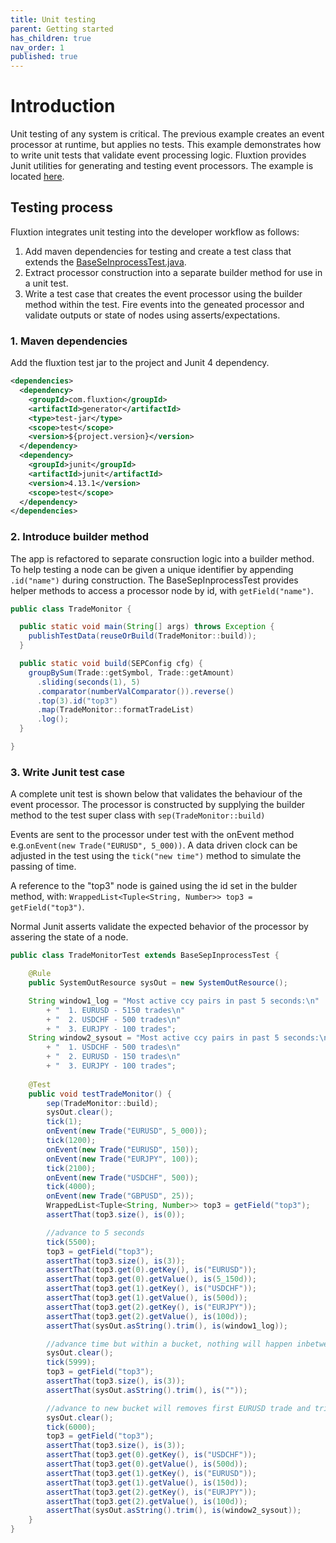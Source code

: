 ```yaml
---
title: Unit testing
parent: Getting started
has_children: true
nav_order: 1
published: true
---
```


# Introduction

Unit testing of any system is critical. The previous example creates an event processor at runtime, but applies no tests. This example demonstrates how to write unit tests that validate event processing logic. Fluxtion provides Junit utilities for generating and testing event processors. The example is located [here](https://github.com/v12technology/fluxtion/tree/master/examples/quickstart/lesson-2).

## Testing process
Fluxtion integrates unit testing into the developer workflow as follows:
1. Add maven dependencies for testing and create a test class that extends the [BaseSeInprocessTest.java](https://github.com/v12technology/fluxtion/blob/2.10.9/generator/src/test/java/com/fluxtion/generator/util/BaseSepInprocessTest.java).
1. Extract processor construction into a separate builder method for use in a unit test.   
1. Write a test case that creates the event processor using the builder method within the test. Fire events into the geneated processor and validate outputs or state of nodes using asserts/expectations. 

### 1. Maven dependencies
Add the fluxtion test jar to the project and Junit 4 dependency.

```xml
<dependencies>
  <dependency>
    <groupId>com.fluxtion</groupId>
    <artifactId>generator</artifactId>
    <type>test-jar</type>
    <scope>test</scope>
    <version>${project.version}</version>
  </dependency>
  <dependency>
    <groupId>junit</groupId>
    <artifactId>junit</artifactId>
    <version>4.13.1</version>
    <scope>test</scope>
  </dependency>
</dependencies>
```

### 2. Introduce builder method
The app is refactored to separate consruction logic into a builder method. To help testing a node can be given a unique identifier by appending  `.id("name")` during construction. The BaseSepInprocessTest provides helper methods to access a processor node by id, with `getField("name")`.
```java
public class TradeMonitor {

  public static void main(String[] args) throws Exception {
    publishTestData(reuseOrBuild(TradeMonitor::build));
  }

  public static void build(SEPConfig cfg) {
    groupBySum(Trade::getSymbol, Trade::getAmount)
      .sliding(seconds(1), 5)
      .comparator(numberValComparator()).reverse()
      .top(3).id("top3")
      .map(TradeMonitor::formatTradeList)
      .log();
  }

}
```

### 3. Write Junit test case
A complete unit test is shown below that validates the behaviour of the event processor. The processor is constructed by supplying the builder method to the test super class with `sep(TradeMonitor::build)`

Events are sent to the processor under test with the onEvent method e.g.`onEvent(new Trade("EURUSD", 5_000))`. A data driven clock can be adjusted in the test using the `tick("new time")` method to simulate the passing of time.

A reference to the "top3" node is gained using the id set in the bulder method, with: `WrappedList<Tuple<String, Number>> top3 = getField("top3")`. 

Normal Junit asserts validate the expected behavior of the processor by assering the state of a node.

```java
public class TradeMonitorTest extends BaseSepInprocessTest {

    @Rule
    public SystemOutResource sysOut = new SystemOutResource();

    String window1_log = "Most active ccy pairs in past 5 seconds:\n"
        + "	 1. EURUSD - 5150 trades\n"
        + "	 2. USDCHF - 500 trades\n"
        + "	 3. EURJPY - 100 trades";
    String window2_sysout = "Most active ccy pairs in past 5 seconds:\n"
        + "	 1. USDCHF - 500 trades\n"
        + "	 2. EURUSD - 150 trades\n"
        + "	 3. EURJPY - 100 trades";
    
    @Test
    public void testTradeMonitor() {
        sep(TradeMonitor::build);
        sysOut.clear();
        tick(1);
        onEvent(new Trade("EURUSD", 5_000));
        tick(1200);
        onEvent(new Trade("EURUSD", 150));
        onEvent(new Trade("EURJPY", 100));
        tick(2100);
        onEvent(new Trade("USDCHF", 500));
        tick(4000);
        onEvent(new Trade("GBPUSD", 25));
        WrappedList<Tuple<String, Number>> top3 = getField("top3");
        assertThat(top3.size(), is(0));

        //advance to 5 seconds
        tick(5500);
        top3 = getField("top3");
        assertThat(top3.size(), is(3));
        assertThat(top3.get(0).getKey(), is("EURUSD"));
        assertThat(top3.get(0).getValue(), is(5_150d));
        assertThat(top3.get(1).getKey(), is("USDCHF"));
        assertThat(top3.get(1).getValue(), is(500d));
        assertThat(top3.get(2).getKey(), is("EURJPY"));
        assertThat(top3.get(2).getValue(), is(100d));
        assertThat(sysOut.asString().trim(), is(window1_log));

        //advance time but within a bucket, nothing will happen inbetween buckets
        sysOut.clear();
        tick(5999);
        top3 = getField("top3");
        assertThat(top3.size(), is(3));
        assertThat(sysOut.asString().trim(), is(""));

        //advance to new bucket will removes first EURUSD trade and triggers resort
        sysOut.clear();
        tick(6000);
        top3 = getField("top3");
        assertThat(top3.size(), is(3));
        assertThat(top3.get(0).getKey(), is("USDCHF"));
        assertThat(top3.get(0).getValue(), is(500d));
        assertThat(top3.get(1).getKey(), is("EURUSD"));
        assertThat(top3.get(1).getValue(), is(150d));
        assertThat(top3.get(2).getKey(), is("EURJPY"));
        assertThat(top3.get(2).getValue(), is(100d));
        assertThat(sysOut.asString().trim(), is(window2_sysout));
    }
}
```